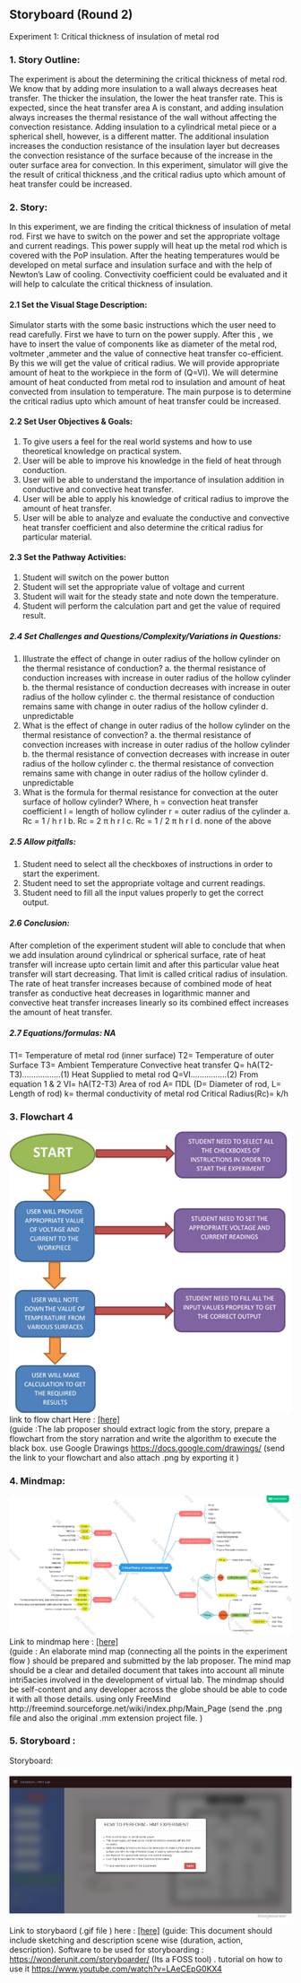 ## Storyboard (Round 2)


Experiment 1: Critical thickness of insulation of metal rod

### 1. Story Outline:

The experiment is about the determining the critical thickness of metal rod. We know that by adding more insulation to a wall always decreases heat transfer. The thicker the insulation, the lower the heat transfer rate. This is expected, since the heat transfer area A is constant, and adding insulation always increases the thermal resistance of the wall without affecting the convection resistance. Adding insulation to a cylindrical  metal piece or a spherical shell, however,  is a different matter. The additional insulation increases the conduction resistance of the insulation layer but decreases the convection resistance of the surface because of the increase in the outer surface area for convection. In this experiment, simulator will give the the result of critical thickness ,and the critical radius upto which amount of heat transfer could be increased.

### 2. Story:

In this experiment, we are finding the critical thickness of insulation of metal rod. First we have to switch on the power and set the appropriate voltage and current readings. This power supply will heat up the metal rod which is covered with the PoP insulation. After the heating temperatures would be developed on metal surface and insulation surface and with the help of Newton’s Law of cooling. Convectivity coefficient could be evaluated and it will help to calculate the critical thickness of insulation.

#### 2.1 Set the Visual Stage Description:
Simulator starts with the some basic instructions which the user need to read carefully. First we have to turn on the power supply. After this , we have to insert the value of components like as diameter of the metal rod, voltmeter ,ammeter and the value of connective heat transfer co-efficient. By this we will get the value of critical radius. We will provide appropriate amount of heat to the workpiece in the form of (Q=VI). We will determine amount of heat conducted from metal rod to insulation and amount of heat convected from insulation to temperature. The main purpose is to determine the critical radius upto which amount of heat transfer could be increased.

#### 2.2 Set User Objectives & Goals:
1. To give users a feel for the real world systems and how to use theoretical knowledge on practical system.
2. User will be able to improve his knowledge in the field of heat through conduction.
3. User will be able to understand the importance of insulation addition in conductive and convective heat transfer.
4. User will be able to apply his knowledge of critical radius to improve the amount of heat transfer.
5. User will be able to analyze and evaluate the conductive and convective heat transfer coefficient and also determine the critical radius for particular material.


#### 2.3 Set the Pathway Activities:

1. Student will switch on the power button
2. Student will set the appropriate value of voltage and current
3. Student will wait for the steady state and note down the temperature.
4. Student will perform the calculation part and get the value of required result.


##### 2.4 Set Challenges and Questions/Complexity/Variations in Questions:

1. Illustrate the effect of change in outer radius of the hollow cylinder on the thermal resistance of conduction?
a. the thermal resistance of conduction increases with increase in outer radius of the hollow cylinder
b. the thermal resistance of conduction decreases with increase in outer radius of the hollow cylinder
c. the thermal resistance of conduction remains same with change in outer radius of the hollow cylinder
d. unpredictable
2. What is the effect of change in outer radius of the hollow cylinder on the thermal resistance of convection?
a. the thermal resistance of convection increases with increase in outer radius of the hollow cylinder
b. the thermal resistance of convection decreases with increase in outer radius of the hollow cylinder
c. the thermal resistance of convection remains same with change in outer radius of the hollow cylinder
d. unpredictable
3. What is the formula for thermal resistance for convection at the outer surface of hollow cylinder?
Where,
h = convection heat transfer coefficient
l = length of hollow cylinder
r = outer radius of the cylinder
a. Rc = 1 / h r l
b. Rc = 2 π h r l
c. Rc = 1 / 2 π h r l
d. none of the above


##### 2.5 Allow pitfalls:
1. Student need to select all the checkboxes of instructions in order to start the experiment.
2. Student need to set the appropriate voltage and current readings.
3. Student need to fill all the input values properly to get the correct output.


##### 2.6 Conclusion:
After completion of the experiment student will able to conclude that when we add insulation around cylindrical or spherical surface, rate of heat transfer will increase upto certain limit and after this particular value heat transfer will start decreasing. That limit is called critical radius of insulation. The rate of heat transfer increases because of combined mode of heat transfer as conductive heat decreases in logarithmic manner and convective heat transfer increases linearly so its combined effect increases the amount of heat transfer.

##### 2.7 Equations/formulas: NA
T1= Temperature of metal rod (inner surface)
T2= Temperature of outer Surface
T3= Ambient Temperature
Convective heat transfer Q= hA(T2-T3)……………..(1)
Heat Supplied to metal rod Q=VI…………….(2)
From equation 1 & 2
VI= hA(T2-T3)
Area of rod A= ΠDL (D= Diameter of rod, L= Length of rod)
 k= thermal conductivity of metal rod
Critical Radius(Rc)= k/h



### 3. Flowchart 4
<img src="flowchart/flowchart.png"/><br>
link to flow chart Here : <a href="flowchart/flowchart.png" > [here] </a>
<br>
(guide :The lab proposer should extract logic from the story, prepare a flowchart from the story narration and write the algorithm to execute the black box.  use Google Drawings https://docs.google.com/drawings/ (send the link to your flowchart and also attach .png by exporting it )

### 4. Mindmap:
<img src="mindmap/Mind Mapping- Critical Radius of Rod.png"/>
 Link to mindmap here : <a href="mindmap/Mind Mapping- Critical Radius of Rod.pdf" > [here] </a>
 <br>
 (guide : An elaborate mind map (connecting all the points in the experiment flow ) should be prepared and submitted by the lab proposer. The mind map should be a clear and detailed document that takes into account all minute intri5acies involved in the development of virtual lab. The mindmap should be self-content and any developer across the globe should be able to code it with all those details. using only FreeMind http://freemind.sourceforge.net/wiki/index.php/Main_Page (send the .png file and also the original .mm extension project file. )

### 5. Storyboard :
Storyboard: <img src="Storyboard/storyboard-hmt.gif">
Link to storybaord (.gif file ) here : <a href="Storyboard/storyboard-hmt.gif"> [here]</a>
(guide: This document should include sketching and description scene wise (duration, action, description). Software to be used for storyboarding : https://wonderunit.com/storyboarder/ (Its a FOSS tool) . tutorial on how to use it https://www.youtube.com/watch?v=LAeCEpG0KX4
